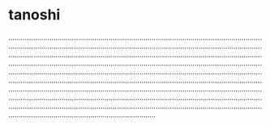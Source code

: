 # tanoshi
....................................................................................................................................................................................................................................................................................................................................................................................................................................................................................................................................................................................................................................................................................................................................................................................................................................................................................................................................................................................................................................................................................................................................................................................................................................